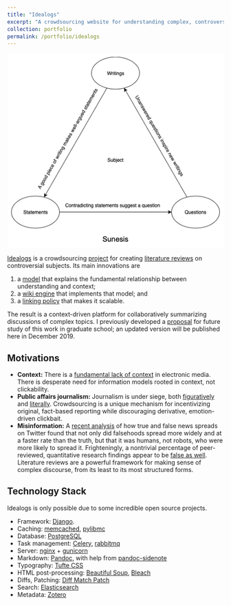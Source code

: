 ```yaml
---
title: "Idealogs"
excerpt: "A crowdsourcing website for understanding complex, controversial topics.<br/><img src='/images/sunesis.png'>"
collection: portfolio
permalink: /portfolio/idealogs
---
```


<img src='/images/sunesis.png'><br/>

[Idealogs](https://www.idealogs.org) is a crowdsourcing [project](https://www.idealogs.org/@0x0) for creating [literature reviews](https://www.idealogs.org/@Enderx0) on controversial subjects. Its main innovations are

1. a [model](https://www.idealogs.org/@0x2) that explains the fundamental relationship between understanding and context;
2. a [wiki engine](https://www.idealogs.org/@0x1) that implements that model; and
3. a [linking policy](https://www.idealogs.org/@0xB) that makes it scalable.

The result is a context-driven platform for collaboratively summarizing discussions of complex topics.  I previously developed a [proposal](http://tyfried.github.io/files/discourse.pdf) for future study of this work in graduate school; an updated version will be published here in December 2019.

## Motivations

* **Context:** There is a [fundamental lack of context](https://en.wikipedia.org/wiki/Amusing_Ourselves_to_Death) in electronic media. There is desperate need for information models rooted in context, not clickability.
* **Public affairs journalism:** Journalism is under siege, both [figuratively](https://issues.org/journalism-under-attack/) and [literally](https://www.nytimes.com/2018/10/11/world/americas/journalists-killed.html).  Crowdsourcing is a unique mechanism for incentivizing original, fact-based reporting while discouraging derivative, emotion-driven clickbait.
* **Misinformation:** A [recent analysis](https://science.sciencemag.org/content/359/6380/1146) of how true and false news spreads on Twitter found that not only did falsehoods spread more widely and at a faster rate than the truth, but that it was humans, not robots, who were more likely to spread it.  Frighteningly, a nontrivial percentage of peer-reviewed, quantitative research findings appear to be [false as well](https://journals.plos.org/plosmedicine/article?id=10.1371/journal.pmed.0020124). Literature reviews are a powerful framework for making sense of complex discourse, from its least to its most structured forms.

## Technology Stack

Idealogs is only possible due to some incredible open source projects.

* Framework: [Django](https://www.djangoproject.com).
* Caching: [memcached](https://memcached.org), [pylibmc](http://sendapatch.se/projects/pylibmc/)
* Database: [PostgreSQL](https://www.postgresql.org)
* Task management: [Celery](http://www.celeryproject.org), [rabbitmq](https://www.rabbitmq.com)
* Server: [nginx](https://www.nginx.com) + [gunicorn](https://gunicorn.org)
* Markdown: [Pandoc](https://www.pandoc.org), with help from [pandoc-sidenote](https://github.com/jez/pandoc-sidenote)
* Typography: [Tufte CSS](https://github.com/edwardtufte/tufte-css)
* HTML post-processing: [Beautiful Soup](https://www.crummy.com/software/BeautifulSoup/), [Bleach](https://github.com/mozilla/bleach)
* Diffs, Patching: [Diff Match Patch](https://github.com/google/diff-match-patch)
* Search: [Elasticsearch](https://github.com/elastic/elasticsearch)
* Metadata: [Zotero](https://github.com/zotero/translation-server)

<!-- ## Motivation

### Mistakes

The saying goes: *we learn from our mistakes*.  Yet online knowledge communities seem to focus more on broadcasting conclusions, and less the mistakes, disputes, and bad ideas that directly led to them.  This makes sense: if your goal as a community is to accumulate knowledge as efficiently as possible, then presenting errant thoughts will necessarily distract the audience away from your message.  But if your goal is to accumulate **understanding**, then these missteps require a mechanism for greater visibility.


### Discourse

The state of public discourse is unhealthy at best.  Some examples:
* Journalism is under siege, both [figuratively](https://issues.org/journalism-under-attack/) and [literally](https://www.nytimes.com/2018/10/11/world/americas/journalists-killed.html).
* A [recent analysis](https://www.nature.com/articles/d41586-018-02934-x) of how true and false news spreads on Twitter found that not only did falsehoods spread more widely and at a faster rate than the truth, but that it was humans, not robots, who were more likely to spread it.
* A nontrivial percentage of peer-reviewed, quantitative research findings appear to be [false as well](https://blog.communitydata.cc/a-proposal-to-mitigate-false-discovery-in-cscw-research/).

In each of these crises, I see an opportunity for an unbiased collection of contextual information to make a difference: for the news industry, a vehicle to showcase quality journalism; for social media, a home for more nuanced discussions in search of truth; and for academia, a place for the digestion of intricate concepts. What I am suggesting is not a replacement for these mediums, but rather a mechanism for placing them in their proper context.

## Model
I believe that all contextual information can roughly be categorized as
* **writings**, the creative work that we produce to try to make sense of the world;
* **statements**, the subsequent claims we derive from these writings; and
* **questions**, the unknowns arising when two or more of these statements directly contradict.

These three categories reinforce each other: writings argue towards particular statements, contradicting statements suggest a particular question, and unanswered questions inspire new writings.  Together, they form a cycle (see above) which captures how complex ideas evolve within communities of inquiry. -->
